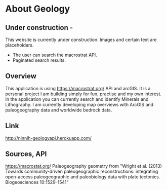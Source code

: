 # About Geology

## Under construction -
This website is currently under construction. Images and certain text are placeholders. 

- The user can search the macrostrat API.
- Paginated search results.

## Overview
This application is using https://macrostrat.org/ API and arcGIS. 
It is a personal project I am building simply for fun, practise and my own interest.
In the application you can currently search and identify Minerals and Lithography. I am currently developing map overviews with ArcGIS and paleogeography data and worldwide bedrock data. 

## Link 
http://ninnih-geologyapi.herokuapp.com/

## Sources, API
https://macrostat.org/
Paleogeography geometry from "Wright et al. (2013) Towards community-driven paleogeographic reconstructions: integrating open-access paleogeographic and paleobiology data with plate tectonics. Biogeosciences 10:1529-1541"
